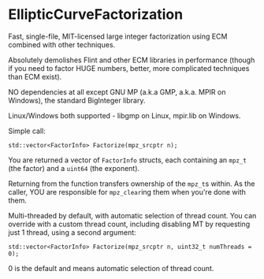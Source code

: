 # EllipticCurveFactorization
Fast, single-file, MIT-licensed large integer factorization using ECM combined with other techniques.

Absolutely demolishes Flint and other ECM libraries in performance (though if you need to factor HUGE numbers, better, more complicated techniques than ECM exist).

NO dependencies at all except GNU MP (a.k.a GMP, a.k.a. MPIR on Windows), the standard BigInteger library.

Linux/Windows both supported - libgmp on Linux, mpir.lib on Windows.

Simple call:

`std::vector<FactorInfo> Factorize(mpz_srcptr n);`

You are returned a vector of `FactorInfo` structs, each containing an `mpz_t` (the factor) and a `uint64` (the exponent).

Returning from the function transfers ownership of the `mpz_t`s within. As the caller, YOU are responsible for `mpz_clear`ing them when you're done with them.

Multi-threaded by default, with automatic selection of thread count. You can override with a custom thread count, including disabling MT by requesting just 1 thread, using a second argument:

`std::vector<FactorInfo> Factorize(mpz_srcptr n, uint32_t numThreads = 0);`

0 is the default and means automatic selection of thread count.
